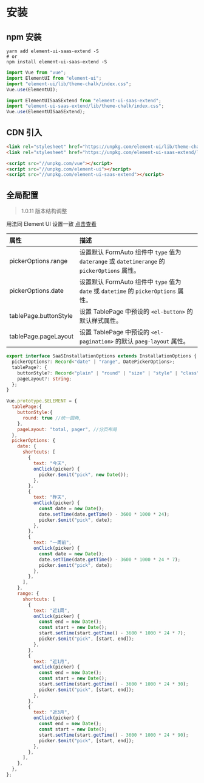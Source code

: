# 安装

## npm 安装

```shell
yarn add element-ui-saas-extend -S
# or
npm install element-ui-saas-extend -S
```

```js static
import Vue from "vue";
import ElementUI from "element-ui";
import "element-ui/lib/theme-chalk/index.css";
Vue.use(ElementUI);

import ElementUISaaSExtend from "element-ui-saas-extend";
import "element-ui-saas-extend/lib/theme-chalk/index.css";
Vue.use(ElementUISaaSExtend);
```

## CDN 引入

```html
<link rel="stylesheet" href="https://unpkg.com/element-ui/lib/theme-chalk/index.css" />
<link rel="stylesheet" href="https://unpkg.com/element-ui-saas-extend/lib/theme-chalk/index.css" />

<script src="//unpkg.com/vue"></script>
<script src="//unpkg.com/element-ui"></script>
<script src="//unpkg.com/element-ui-saas-extend"></script>
```

## 全局配置

> 1.0.11 版本结构调整

用法同 Element UI 设置一致 [点击查看](https://element.eleme.io/#/zh-CN/component/quickstart#quan-ju-pei-zhi)

| 属性                  | 描述                                                                                          |
| :-------------------- | :-------------------------------------------------------------------------------------------- |
| pickerOptions.range   | 设置默认 FormAuto 组件中 `type` 值为 `daterange` 或 `datetimerange` 的 `pickerOptions` 属性。 |
| pickerOptions.date    | 设置默认 FormAuto 组件中 `type` 值为 `date` 或 `datetime` 的 `pickerOptions` 属性。           |
| tablePage.buttonStyle | 设置 TablePage 中预设的 `<el-button>` 的默认样式属性。                                        |
| tablePage.pageLayout  | 设置 TablePage 中预设的 `<el-pagination>` 的默认 `paeg-layout` 属性。                         |

```ts
export interface SaaSInstallationOptions extends InstallationOptions {
  pickerOptions?: Record<"date" | "range", DatePickerOptions>;
  tablePage?: {
    buttonStyle?: Record<"plain" | "round" | "size" | "style" | "class", string | boolean>;
    pageLayout?: string;
  };
}
```

```js static
Vue.prototype.$ELEMENT = {
  tablePage:{
    buttonStyle:{
      round: true //统一圆角,
    },
    pageLayout: "total, pager", //分页布局
  },
  pickerOptions: {
    date: {
      shortcuts: [
        {
          text: "今天",
          onClick(picker) {
            picker.$emit("pick", new Date());
          },
        },
        {
          text: "昨天",
          onClick(picker) {
            const date = new Date();
            date.setTime(date.getTime() - 3600 * 1000 * 24);
            picker.$emit("pick", date);
          },
        },
        {
          text: "一周前",
          onClick(picker) {
            const date = new Date();
            date.setTime(date.getTime() - 3600 * 1000 * 24 * 7);
            picker.$emit("pick", date);
          },
        },
      ],
    },
    range: {
      shortcuts: [
        {
          text: "近1周",
          onClick(picker) {
            const end = new Date();
            const start = new Date();
            start.setTime(start.getTime() - 3600 * 1000 * 24 * 7);
            picker.$emit("pick", [start, end]);
          },
        },
        {
          text: "近1月",
          onClick(picker) {
            const end = new Date();
            const start = new Date();
            start.setTime(start.getTime() - 3600 * 1000 * 24 * 30);
            picker.$emit("pick", [start, end]);
          },
        },
        {
          text: "近3月",
          onClick(picker) {
            const end = new Date();
            const start = new Date();
            start.setTime(start.getTime() - 3600 * 1000 * 24 * 90);
            picker.$emit("pick", [start, end]);
          },
        },
      ],
    },
  },
};

```
